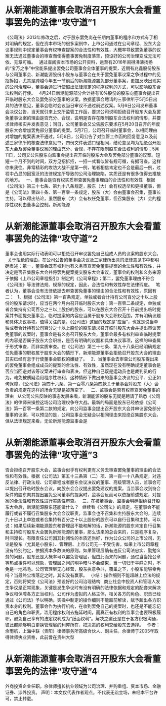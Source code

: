# 从新潮能源董事会取消召开股东大会看董事罢免的法律“攻守道”1

《公司法》2013年修改之后，对于股东罢免尚在任期内董事的程序和方式有了相对明确的规定，但在资本市场的很多案例中，上市公司通过在公司章程、股东大会议事规则中规定董事会有权审查提案的合法性和有效性，大概率导致罢免董事的议案无法通过董事会的审查而使得董事罢免制度落空，预设好的公司治理变成无法可依、无章可循。
 
通过查阅资本市场的公开资料，远至有2016年闹得沸沸扬扬的“宝万之争”中宝能系提出罢免公司董事会全体董事的提案，近期有兆鑫股份股东与公司董事会、新潮能源股份小股东与董事会在关于罢免董事议案之争过程中的见招拆招，尤其是跨越今年五一节前后的新潮能源罢免部分董事案，更加反映出现实的公司治理中，董事会通过行使超出法律规定的程序权利的方式，可以影响股东合法权利的行使。
 
4月24日新潮能源部分合计持有10%股份的股东向董事会提出召开临时股东大会及罢免部分董事的议案，依据董事会聘请的三家律所于5月5日出具的法律意见，董事会临时会议当日审议不通过前述议案。5月6日公司发布董事会决议公告，当天就引来上交所监管工作函，要求公司说明拒绝召开股东大会及罢免董事议案的理由是否充分、合规，说明是否存在限制股东合法权利的情形，并要求律师核实并发表意见；同日，公司董事会又公告股东要求在5月20日召开的年度股东大会增加罢免部分董事的提案。5月7日，公司召开临时董事会，以相同理由对增加的提案表决不通过。5月8日，公司公告了对监管工作函的回复意见以及前述三家律所的核查法律意见书，四份文件表述口径相同，结论意见均为拒绝召开股东大会及罢免董事议案的理由充分、合规，不存在限制股东合法权利的情形；5月11日，公司又公告股东向监事会提出召开临时股东大会及罢免部分董事的议案。短短一个月不到的时间，双方见招拆招，一招一式看似皆有规可循，有据可查。这样你来我往、非常精彩的攻防大战不是第一例，笔者相信肯定也不会是最后一例，过程中凸显的因宽泛的法律规定所导致的公司治理缺陷，实质还是有很多值得去推敲的地方。
 
一、董事会是否有权实质审查罢免董事理由的合法性和有效性
 
根据《公司法》第三十七条、第九十八条规定，股东（大）会有权选举和更换董事，但是《公司法》第四十条、第一百零一条规定，股东（大）会由董事会召集，董事长主持，可以得出结论，虽然股东（大）会有权任免董事，但召集股东（大）会的程序性权利由董事会控制。新潮能源

# 从新潮能源董事会取消召开股东大会看董事罢免的法律“攻守道”2

董事会也用实际行动表明可以拒绝召开审议罢免自己组成人员的议案的股东大会。
 
关于拒绝的理由，在公司公告的董事会决议及三家律所出具的法律意见书中都明确表述：第一，董事会既有权利也有义务审查罢免董事提案的合法性和有效性，并决定是否召集股东大会并将罢免提案提交股东大会审议，董事会的权利和义务来源于依据《上市公司章程指引》制定的《公司章程》；第二，罢免董事理由不符合《公司法》等法律法规、规章的规定，因此，合法性和有效性存在法律瑕疵。
 
笔者认为，董事会没有法律依据去审查罢免董事的理由的合法性和有效性，原因有二：
 
1、根据《公司法》第一百条规定，单独或者合计持有公司百分之十以上股份的股东请求时，应当在两个月内召开临时股东大会；第一百零二条规定，单独或者合集持有公司百分之三以上股份的股东，可以在股东大会召开十日前提出临时提案并书面提交董事会，临时提案的内容应当属于股东大会职权范围，并有明确议题和具体决议事项。值得关注的是，《公司法》这里的规定是“应当”，也就是说当单独或者合计持有公司百分之十以上股份的股东请求召开临时股东大会并提出审议罢免董事的议案时，董事会是有义务召开股东大会，董事会最多有权利审查临时提案的内容是否属于股东大会职权，是否有明确的议题和具体决议事项，这样的审查属于形式审查，而非实质审查。在《公司法》第三十七条、第九十八条已经明确规定任免董事的职权属于股东大会的情形下，新潮能源董事会拒绝召开股东大会的理由其实已经有怠于行使董事会职权的嫌疑了。
 
2、当董事会去审查公司股东提出来的罢免董事会组成成员的提案的合法性、有效性，虽然现在没有明确规定董事会是否应当回避对该等议案进行审查和表决，但这种自己既是运动员也是裁判员的行为，难免被质疑滥用程序性权利，这种情形下做出来的董事会决议的公平、公正如何保障，《公司法》第四十六条、第一百零八条第四款关于董事会对股东（大）会负责的规定在这样的场合无疑是被落空了。
 
二、监事会是否有权审查罢免董事的理由
 
从公司公告反映的事态发展来看，新潮能源的股东无疑是聘请了熟悉《公司法》的律师来操控这场公司治理权争夺大战。最新的局面是股东已经依据《公司法》第一百零一条第二款的规定，向公司监事会提出召开股东大会并审议罢免部分董事的议案，可以预见的是，公司监事会无疑会以相同理由来拒绝召集股东大会。但从法律规定来看，无论新潮能源监事会是

# 从新潮能源董事会取消召开股东大会看董事罢免的法律“攻守道”3

否会拒绝召开股东大会，监事会似乎有权利更有义务去审查罢免董事的理由的合法性和有效性。根据《公司法》第五十三条第（二）项、第一百一十八条规定，对违反法律、行政法规、公司章程或者股东会议决议的董事、高级管理人员，监事会可以提出召开临时股东会议，向股东会会议提出罢免建议的提案。当监事会收到符合条件的股东向其提出罢免公司董事的提案时，监事会反而可以依据前述规定，对提案的合法性和有效性进行实质性审查。
 
三、在被董事会、监事会明确拒绝召开股东大会后，新潮能源股东还能做什么？
 
继续看《公司法》的规定，在董事会不能履行或者不履行召集股东大会会议职责，监事会也不召集和主持股东大会的，连续九十日以上单独或者合集持有百分之十以上股份的股东可以自行召集和主持。可以说：如果后续新潮能源股东和管理层不能和解的话，新潮能源的股东肯定自行召集和主持临时股东大会罢免新潮能源的董事，那么该来的总会来的，只是程序复杂，时间漫长。有限责任公司因其封闭性的本质还尚好，作为公众公司的上市公司，无论是股东（尤其是小股东）、管理层、上市公司无一不受伤害。如果上市公司章程没有特别约定，依据资本多数决的原则，如果管理层确有违反公司法忠实、勤勉义务的问题，股东还是大概率可以罢免管理层，但由此而来的问题，通过当当抢公章等热点事件可以想象，管理层之间的明争暗斗不会结束，当一切归于平静之时，不免是一地鸡毛。公司管理层无心经营，股东执意争斗，覆巢之下，小股东能够幸免吗？当最终尘埃落定之时，其实没有赢家。
 
小结：操作细则不能超越上位法的规定，否则将架空《公司法》预设好的公司治理结构
 
商业社会中投资人和管理人发生争议是正常现象，关键是发生争议时有没有明确的法律依据和规定的配套来解决争议和保障各方正当权利。公司作为虚拟的人格主体，相关各方的角色、职责已经通过《公司法》予以明确，实操中制定的操作细则不能超前解读，赋予超出各方职责本身的权利。董事会作为执行机构，在收到罢免自己的提案时，也还是不能忘记自己的角色和职责，滥用程序权利去拖延时间，而真正有权利的监事会也要积极履职，避免自己享有的法定权利成为“纸面权利”。解决之道还是在于各方积极沟通，彼此都能够明白更换管理层的利弊所在，把决策的权利交给股东去选择。
 
作者：佘雨航，上海中联（贵阳）律师事务所高级合伙人、副主任。佘律师于2005年取得律师执业资格，此前曾在贵州大型

# 从新潮能源董事会取消召开股东大会看董事罢免的法律“攻守道”4

外商投资企业任职。佘律师擅长执业领域为公司治理、并购重组、资本市场、金融证券、涉外投资。
声明：本文仅代表作者观点，不代表无讼立场，未经本平台许可，禁止转载。
 



